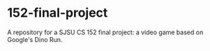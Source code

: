 # 152-final-project
A repository for a SJSU CS 152 final project: a video game based on Google's Dino Run.
